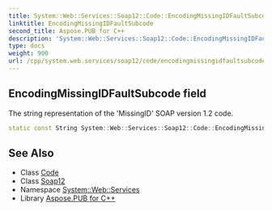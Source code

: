```yaml
---
title: System::Web::Services::Soap12::Code::EncodingMissingIDFaultSubcode field
linktitle: EncodingMissingIDFaultSubcode
second_title: Aspose.PUB for C++
description: 'System::Web::Services::Soap12::Code::EncodingMissingIDFaultSubcode field. The string representation of the ''MissingID'' SOAP version 1.2 code in C++.'
type: docs
weight: 900
url: /cpp/system.web.services/soap12/code/encodingmissingidfaultsubcode/
---
```

## EncodingMissingIDFaultSubcode field


The string representation of the 'MissingID' SOAP version 1.2 code.

```cpp
static const String System::Web::Services::Soap12::Code::EncodingMissingIDFaultSubcode
```

## See Also

* Class [Code](../)
* Class [Soap12](../../)
* Namespace [System::Web::Services](../../../)
* Library [Aspose.PUB for C++](../../../../)
